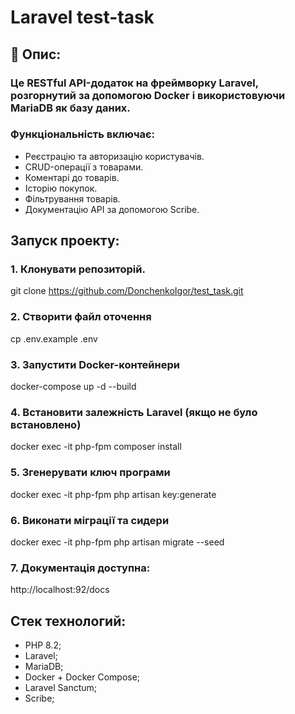 
# Laravel test-task

## 📌 Опис:

### Це RESTful API-додаток на фреймворку **Laravel**, розгорнутий за допомогою **Docker** і використовуючи **MariaDB** як базу даних.
 
### Функціональність включає:

- Реєстрацію та авторизацію користувачів.
- CRUD-операції з товарами.
- Коментарі до товарів.
- Історію покупок.
- Фільтрування товарів.
- Документацію API за допомогою Scribe.

## Запуск проекту:

### 1. Клонувати репозиторій.
git clone https://github.com/DonchenkoIgor/test_task.git

### 2. Створити файл оточення
cp .env.example .env

### 3. Запустити Docker-контейнери
docker-compose up -d --build

### 4. Встановити залежність Laravel (якщо не було встановлено)
docker exec -it php-fpm composer install

### 5. Згенерувати ключ програми
docker exec -it php-fpm php artisan key:generate

### 6. Виконати міграції та сидери
docker exec -it php-fpm php artisan migrate --seed

### 7. Документація доступна:
http://localhost:92/docs

## Стек технологий:
- PHP 8.2;
- Laravel;
- MariaDB;
- Docker + Docker Compose;
- Laravel Sanctum;
- Scribe;
